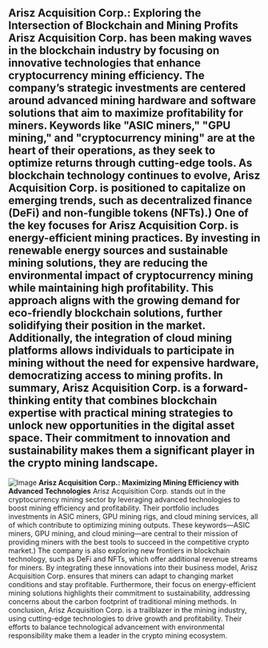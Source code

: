**Arisz Acquisition Corp.: Exploring the Intersection of Blockchain and Mining Profits**
Arisz Acquisition Corp. has been making waves in the blockchain industry by focusing on innovative technologies that enhance cryptocurrency mining efficiency. The company’s strategic investments are centered around advanced mining hardware and software solutions that aim to maximize profitability for miners. Keywords like "ASIC miners," "GPU mining," and "cryptocurrency mining" are at the heart of their operations, as they seek to optimize returns through cutting-edge tools. As blockchain technology continues to evolve, Arisz Acquisition Corp. is positioned to capitalize on emerging trends, such as decentralized finance (DeFi) and non-fungible tokens (NFTs).)
One of the key focuses for Arisz Acquisition Corp. is energy-efficient mining practices. By investing in renewable energy sources and sustainable mining solutions, they are reducing the environmental impact of cryptocurrency mining while maintaining high profitability. This approach aligns with the growing demand for eco-friendly blockchain solutions, further solidifying their position in the market. Additionally, the integration of cloud mining platforms allows individuals to participate in mining without the need for expensive hardware, democratizing access to mining profits. 
In summary, Arisz Acquisition Corp. is a forward-thinking entity that combines blockchain expertise with practical mining strategies to unlock new opportunities in the digital asset space. Their commitment to innovation and sustainability makes them a significant player in the crypto mining landscape.
---

![Image](https://github.com/user-attachments/assets/d7419ec9-dc67-403f-bf28-8faea5f1f74f)
**Arisz Acquisition Corp.: Maximizing Mining Efficiency with Advanced Technologies**
Arisz Acquisition Corp. stands out in the cryptocurrency mining sector by leveraging advanced technologies to boost mining efficiency and profitability. Their portfolio includes investments in ASIC miners, GPU mining rigs, and cloud mining services, all of which contribute to optimizing mining outputs. These keywords—ASIC miners, GPU mining, and cloud mining—are central to their mission of providing miners with the best tools to succeed in the competitive crypto market.)
The company is also exploring new frontiers in blockchain technology, such as DeFi and NFTs, which offer additional revenue streams for miners. By integrating these innovations into their business model, Arisz Acquisition Corp. ensures that miners can adapt to changing market conditions and stay profitable. Furthermore, their focus on energy-efficient mining solutions highlights their commitment to sustainability, addressing concerns about the carbon footprint of traditional mining methods.
In conclusion, Arisz Acquisition Corp. is a trailblazer in the mining industry, using cutting-edge technologies to drive growth and profitability. Their efforts to balance technological advancement with environmental responsibility make them a leader in the crypto mining ecosystem.
